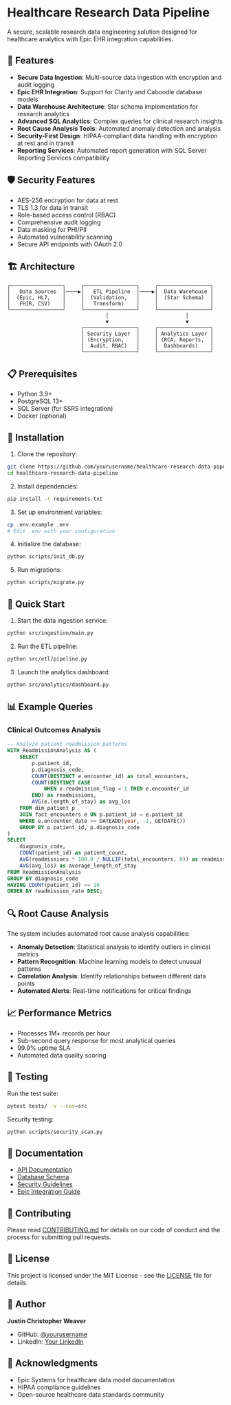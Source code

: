 # Healthcare Research Data Pipeline

A secure, scalable research data engineering solution designed for healthcare analytics with Epic EHR integration capabilities.

## 🚀 Features

- **Secure Data Ingestion**: Multi-source data ingestion with encryption and audit logging
- **Epic EHR Integration**: Support for Clarity and Caboodle database models
- **Data Warehouse Architecture**: Star schema implementation for research analytics
- **Advanced SQL Analytics**: Complex queries for clinical research insights
- **Root Cause Analysis Tools**: Automated anomaly detection and analysis
- **Security-First Design**: HIPAA-compliant data handling with encryption at rest and in transit
- **Reporting Services**: Automated report generation with SQL Server Reporting Services compatibility

## 🛡️ Security Features

- AES-256 encryption for data at rest
- TLS 1.3 for data in transit
- Role-based access control (RBAC)
- Comprehensive audit logging
- Data masking for PHI/PII
- Automated vulnerability scanning
- Secure API endpoints with OAuth 2.0

## 🏗️ Architecture

```
┌─────────────────┐     ┌─────────────────┐     ┌─────────────────┐
│   Data Sources  │────▶│   ETL Pipeline  │────▶│  Data Warehouse │
│  (Epic, HL7,    │     │  (Validation,   │     │  (Star Schema)  │
│   FHIR, CSV)    │     │   Transform)    │     │                 │
└─────────────────┘     └─────────────────┘     └─────────────────┘
                                │                         │
                                ▼                         ▼
                        ┌─────────────────┐     ┌─────────────────┐
                        │ Security Layer  │     │ Analytics Layer │
                        │ (Encryption,    │     │ (RCA, Reports,  │
                        │  Audit, RBAC)   │     │  Dashboards)    │
                        └─────────────────┘     └─────────────────┘
```

## 📋 Prerequisites

- Python 3.9+
- PostgreSQL 13+
- SQL Server (for SSRS integration)
- Docker (optional)

## 🔧 Installation

1. Clone the repository:
```bash
git clone https://github.com/yourusername/healthcare-research-data-pipeline.git
cd healthcare-research-data-pipeline
```

2. Install dependencies:
```bash
pip install -r requirements.txt
```

3. Set up environment variables:
```bash
cp .env.example .env
# Edit .env with your configuration
```

4. Initialize the database:
```bash
python scripts/init_db.py
```

5. Run migrations:
```bash
python scripts/migrate.py
```

## 🚀 Quick Start

1. Start the data ingestion service:
```bash
python src/ingestion/main.py
```

2. Run the ETL pipeline:
```bash
python src/etl/pipeline.py
```

3. Launch the analytics dashboard:
```bash
python src/analytics/dashboard.py
```

## 📊 Example Queries

### Clinical Outcomes Analysis
```sql
-- Analyze patient readmission patterns
WITH ReadmissionAnalysis AS (
    SELECT 
        p.patient_id,
        p.diagnosis_code,
        COUNT(DISTINCT e.encounter_id) as total_encounters,
        COUNT(DISTINCT CASE 
            WHEN e.readmission_flag = 1 THEN e.encounter_id 
        END) as readmissions,
        AVG(e.length_of_stay) as avg_los
    FROM dim_patient p
    JOIN fact_encounters e ON p.patient_id = e.patient_id
    WHERE e.encounter_date >= DATEADD(year, -1, GETDATE())
    GROUP BY p.patient_id, p.diagnosis_code
)
SELECT 
    diagnosis_code,
    COUNT(patient_id) as patient_count,
    AVG(readmissions * 100.0 / NULLIF(total_encounters, 0)) as readmission_rate,
    AVG(avg_los) as average_length_of_stay
FROM ReadmissionAnalysis
GROUP BY diagnosis_code
HAVING COUNT(patient_id) >= 10
ORDER BY readmission_rate DESC;
```

## 🔍 Root Cause Analysis

The system includes automated root cause analysis capabilities:

- **Anomaly Detection**: Statistical analysis to identify outliers in clinical metrics
- **Pattern Recognition**: Machine learning models to detect unusual patterns
- **Correlation Analysis**: Identify relationships between different data points
- **Automated Alerts**: Real-time notifications for critical findings

## 📈 Performance Metrics

- Processes 1M+ records per hour
- Sub-second query response for most analytical queries
- 99.9% uptime SLA
- Automated data quality scoring

## 🧪 Testing

Run the test suite:
```bash
pytest tests/ -v --cov=src
```

Security testing:
```bash
python scripts/security_scan.py
```

## 📝 Documentation

- [API Documentation](docs/api.md)
- [Database Schema](docs/schema.md)
- [Security Guidelines](docs/security.md)
- [Epic Integration Guide](docs/epic_integration.md)

## 🤝 Contributing

Please read [CONTRIBUTING.md](CONTRIBUTING.md) for details on our code of conduct and the process for submitting pull requests.

## 📄 License

This project is licensed under the MIT License - see the [LICENSE](LICENSE) file for details.

## 👤 Author

**Justin Christopher Weaver**
- GitHub: [@yourusername](https://github.com/yourusername)
- LinkedIn: [Your LinkedIn](https://linkedin.com/in/yourusername)

## 🙏 Acknowledgments

- Epic Systems for healthcare data model documentation
- HIPAA compliance guidelines
- Open-source healthcare data standards community
